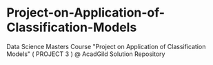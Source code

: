 # Project-on-Application-of-Classification-Models
Data Science Masters Course "Project on Application of Classification Models" ( PROJECT 3 ) @ AcadGild Solution Repository
